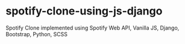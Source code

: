 # spotify-clone-using-js-django
Spotify Clone implemented using Spotify Web API, Vanilla JS, Django, Bootstrap, Python, SCSS
